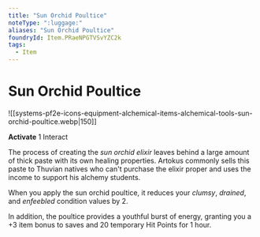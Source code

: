 ```yaml
---
title: "Sun Orchid Poultice"
noteType: ":luggage:"
aliases: "Sun Orchid Poultice"
foundryId: Item.PRaeNPGTVSvYZC2k
tags:
  - Item
---
```


# Sun Orchid Poultice
![[systems-pf2e-icons-equipment-alchemical-items-alchemical-tools-sun-orchid-poultice.webp|150]]

**Activate** 1 Interact

The process of creating the _sun orchid elixir_ leaves behind a large amount of thick paste with its own healing properties. Artokus commonly sells this paste to Thuvian natives who can't purchase the elixir proper and uses the income to support his alchemy students.

When you apply the sun orchid poultice, it reduces your _clumsy_, _drained_, and _enfeebled_ condition values by 2.

In addition, the poultice provides a youthful burst of energy, granting you a +3 item bonus to saves and 20 temporary Hit Points for 1 hour.


